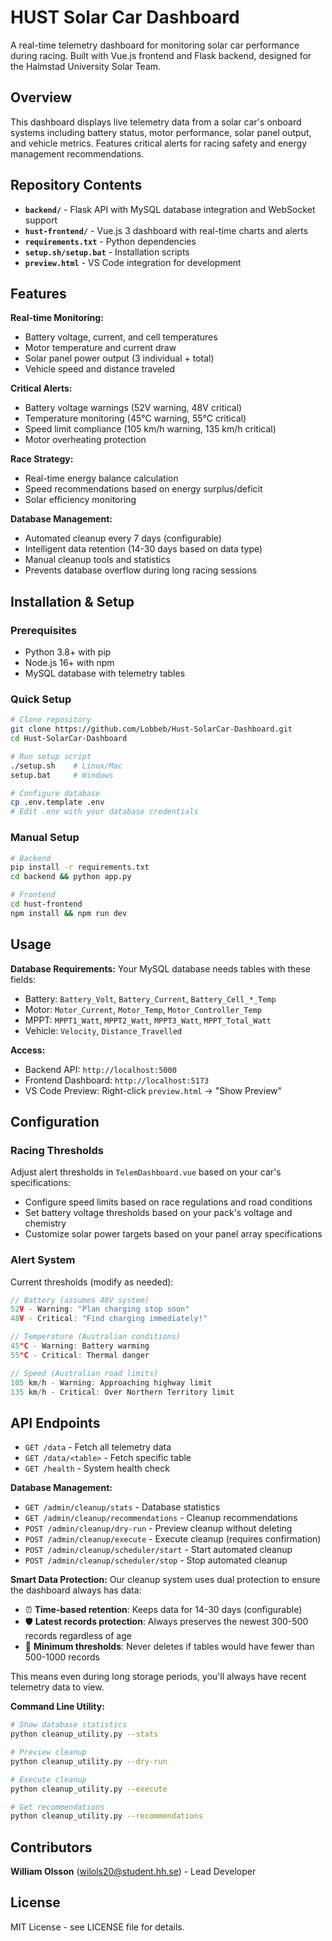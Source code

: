 # HUST Solar Car Dashboard

A real-time telemetry dashboard for monitoring solar car performance during racing. Built with Vue.js frontend and Flask backend, designed for the Halmstad University Solar Team.

## Overview

This dashboard displays live telemetry data from a solar car's onboard systems including battery status, motor performance, solar panel output, and vehicle metrics. Features critical alerts for racing safety and energy management recommendations.

## Repository Contents

- **`backend/`** - Flask API with MySQL database integration and WebSocket support
- **`hust-frontend/`** - Vue.js 3 dashboard with real-time charts and alerts  
- **`requirements.txt`** - Python dependencies
- **`setup.sh/setup.bat`** - Installation scripts
- **`preview.html`** - VS Code integration for development

## Features

**Real-time Monitoring:**
- Battery voltage, current, and cell temperatures
- Motor temperature and current draw
- Solar panel power output (3 individual + total)
- Vehicle speed and distance traveled

**Critical Alerts:**
- Battery voltage warnings (52V warning, 48V critical)
- Temperature monitoring (45°C warning, 55°C critical)
- Speed limit compliance (105 km/h warning, 135 km/h critical)
- Motor overheating protection

**Race Strategy:**
- Real-time energy balance calculation
- Speed recommendations based on energy surplus/deficit
- Solar efficiency monitoring

**Database Management:**
- Automated cleanup every 7 days (configurable)
- Intelligent data retention (14-30 days based on data type)
- Manual cleanup tools and statistics
- Prevents database overflow during long racing sessions

## Installation & Setup

### Prerequisites
- Python 3.8+ with pip
- Node.js 16+ with npm  
- MySQL database with telemetry tables

### Quick Setup
```bash
# Clone repository
git clone https://github.com/Lobbeb/Hust-SolarCar-Dashboard.git
cd Hust-SolarCar-Dashboard

# Run setup script
./setup.sh    # Linux/Mac
setup.bat     # Windows

# Configure database
cp .env.template .env
# Edit .env with your database credentials
```

### Manual Setup
```bash
# Backend
pip install -r requirements.txt
cd backend && python app.py

# Frontend  
cd hust-frontend
npm install && npm run dev
```

## Usage

**Database Requirements:**
Your MySQL database needs tables with these fields:
- Battery: `Battery_Volt`, `Battery_Current`, `Battery_Cell_*_Temp`
- Motor: `Motor_Current`, `Motor_Temp`, `Motor_Controller_Temp`  
- MPPT: `MPPT1_Watt`, `MPPT2_Watt`, `MPPT3_Watt`, `MPPT_Total_Watt`
- Vehicle: `Velocity`, `Distance_Travelled`

**Access:**
- Backend API: `http://localhost:5000`
- Frontend Dashboard: `http://localhost:5173`
- VS Code Preview: Right-click `preview.html` → "Show Preview"

## Configuration

### Racing Thresholds
Adjust alert thresholds in `TelemDashboard.vue` based on your car's specifications:
- Configure speed limits based on race regulations and road conditions
- Set battery voltage thresholds based on your pack's voltage and chemistry
- Customize solar power targets based on your panel array specifications

### Alert System
Current thresholds (modify as needed):
```javascript
// Battery (assumes 48V system)
52V - Warning: "Plan charging stop soon"  
48V - Critical: "Find charging immediately!"

// Temperature (Australian conditions)
45°C - Warning: Battery warming
55°C - Critical: Thermal danger

// Speed (Australian road limits)  
105 km/h - Warning: Approaching highway limit
135 km/h - Critical: Over Northern Territory limit
```

## API Endpoints

- `GET /data` - Fetch all telemetry data
- `GET /data/<table>` - Fetch specific table  
- `GET /health` - System health check

**Database Management:**
- `GET /admin/cleanup/stats` - Database statistics
- `GET /admin/cleanup/recommendations` - Cleanup recommendations
- `POST /admin/cleanup/dry-run` - Preview cleanup without deleting
- `POST /admin/cleanup/execute` - Execute cleanup (requires confirmation)
- `POST /admin/cleanup/scheduler/start` - Start automated cleanup
- `POST /admin/cleanup/scheduler/stop` - Stop automated cleanup

**Smart Data Protection:**
Our cleanup system uses dual protection to ensure the dashboard always has data:
- ⏰ **Time-based retention**: Keeps data for 14-30 days (configurable)
- 🛡️ **Latest records protection**: Always preserves the newest 300-500 records regardless of age
- 🔢 **Minimum thresholds**: Never deletes if tables would have fewer than 500-1000 records

This means even during long storage periods, you'll always have recent telemetry data to view.

**Command Line Utility:**
```bash
# Show database statistics
python cleanup_utility.py --stats

# Preview cleanup
python cleanup_utility.py --dry-run

# Execute cleanup
python cleanup_utility.py --execute

# Get recommendations
python cleanup_utility.py --recommendations
```

## Contributors

**William Olsson** ([wilols20@student.hh.se](mailto:wilols20@student.hh.se)) - Lead Developer

## License

MIT License - see LICENSE file for details.

